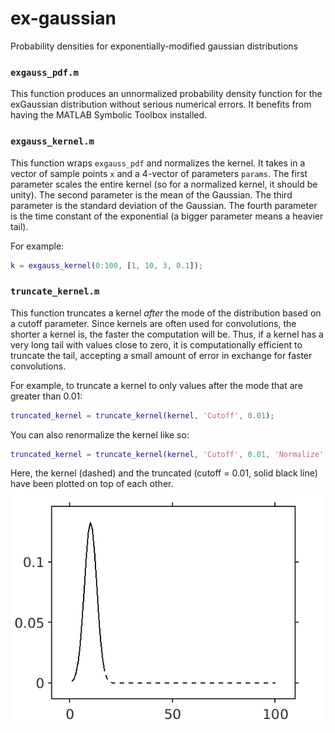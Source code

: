 # ex-gaussian
Probability densities for exponentially-modified gaussian distributions

### `exgauss_pdf.m`

This function produces an unnormalized probability density function
for the exGaussian distribution
without serious numerical errors.
It benefits from having the MATLAB Symbolic Toolbox installed.

### `exgauss_kernel.m`

This function wraps `exgauss_pdf` and normalizes the kernel.
It takes in a vector of sample points `x` and a 4-vector of parameters `params`.
The first parameter scales the entire kernel
(so for a normalized kernel, it should be unity).
The second parameter is the mean of the Gaussian.
The third parameter is the standard deviation of the Gaussian.
The fourth parameter is the time constant of the exponential
(a bigger parameter means a heavier tail).

For example:

```matlab
k = exgauss_kernel(0:100, [1, 10, 3, 0.1]);
```

### `truncate_kernel.m`

This function truncates a kernel *after* the mode of the distribution
based on a cutoff parameter.
Since kernels are often used for convolutions,
the shorter a kernel is, the faster the computation will be.
Thus, if a kernel has a very long tail with values close to zero,
it is computationally efficient to truncate the tail,
accepting a small amount of error in exchange for faster convolutions.

For example,
to truncate a kernel to only values after the mode that are greater than 0.01:

```matlab
truncated_kernel = truncate_kernel(kernel, 'Cutoff', 0.01);
```

You can also renormalize the kernel like so:

```matlab
truncated_kernel = truncate_kernel(kernel, 'Cutoff', 0.01, 'Normalize', true);
```

Here, the kernel (dashed) and the truncated (cutoff = 0.01, solid black line)
have been plotted on top of each other.
![The truncated kernel is much shorter than the regular kernel but contains basically the same information.](./demo_truncate_kernel.png)
